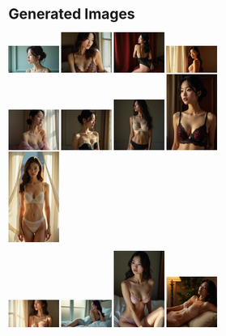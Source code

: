 # Generated Images



<img src="2025_08_04_01.webp" width="100"/> <img src="2025_08_04_02.webp" width="100"/> <img src="2025_08_04_03.webp" width="100"/> <img src="2025_08_04_04.webp" width="100"/> <img src="2025_08_04_05.webp" width="100"/> <img src="2025_08_04_06.webp" width="100"/> <img src="2025_08_04_07.webp" width="100"/> <img src="2025_08_04_08.webp" width="100"/> <img src="2025_08_04_09.webp" width="100"/>

<img src="2025_08_04_10.webp" width="100"/> <img src="2025_08_04_11.webp" width="100"/> <img src="2025_08_04_12.webp" width="100"/> <img src="2025_08_04_13.webp" width="100"/>